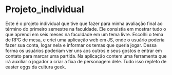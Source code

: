 # Projeto_individual
Este é o projeto individual que tive que fazer para minha avaliação final ao término do primeiro semestre na faculdade. Ele consistia em mostrar tudo o que aprendi em seis meses na faculdade em um tema livre. Escolhi o tema de RPG de mesa, e criei uma aplicação web em JS, onde o usuário poderia fazer sua conta, logar nela e informar os temas que queria jogar. Dessa forma os usuários poderiam ver uns aos outros e seus gostos e entrar em contato para marcar uma partida. Na aplicação contem uma ferramenta que irá auxiliar o jogador a criar a fixa de personagem dele.  Tudo isso repleto de easter eggs da cultura geek. 

